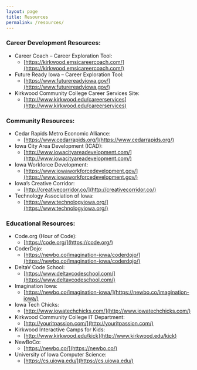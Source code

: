 ```yaml
---
layout: page
title: Resources
permalink: /resources/
---
```

### Career Development Resources:
* Career Coach – Career Exploration Tool: 
  * [https://kirkwood.emsicareercoach.com/](https://kirkwood.emsicareercoach.com/)
* Future Ready Iowa – Career Exploration Tool: 
  * [https://www.futurereadyiowa.gov/](https://www.futurereadyiowa.gov/)
* Kirkwood Community College Career Services Site:  
  * [http://www.kirkwood.edu/careerservices](http://www.kirkwood.edu/careerservices)

### Community Resources:
* Cedar Rapids Metro Economic Alliance: 
  * [https://www.cedarrapids.org/](https://www.cedarrapids.org/)
* Iowa City Area Development (ICAD): 
  * [http://www.iowacityareadevelopment.com/](http://www.iowacityareadevelopment.com/)
* Iowa Workforce Development: 
  * [https://www.iowaworkforcedevelopment.gov/](https://www.iowaworkforcedevelopment.gov/)
* Iowa’s Creative Corridor: 
  * [http://creativecorridor.co/](http://creativecorridor.co/)
* Technology Association of Iowa: 
  * [https://www.technologyiowa.org/](https://www.technologyiowa.org/)

### Educational Resources:
* Code.org (Hour of Code): 
  * [https://code.org/](https://code.org/)
* CoderDojo: 
  * [https://newbo.co/imagination-iowa/coderdojo/](https://newbo.co/imagination-iowa/coderdojo/)
* DeltaV Code School: 
  * [https://www.deltavcodeschool.com/](https://www.deltavcodeschool.com/)
* Imagination Iowa: 
  * [https://newbo.co/imagination-iowa/](https://newbo.co/imagination-iowa/)
* Iowa Tech Chicks: 
  * [http://www.iowatechchicks.com/](http://www.iowatechchicks.com/)
* Kirkwood Community College IT Department: 
  * [http://youritpassion.com/](http://youritpassion.com/)
* Kirkwood Interactive Camps for Kids: 
  * [http://www.kirkwood.edu/kick](http://www.kirkwood.edu/kick)
* NewBoCo: 
  * [https://newbo.co/](https://newbo.co/)
* University of Iowa Computer Science: 
  * [https://cs.uiowa.edu/](https://cs.uiowa.edu/)